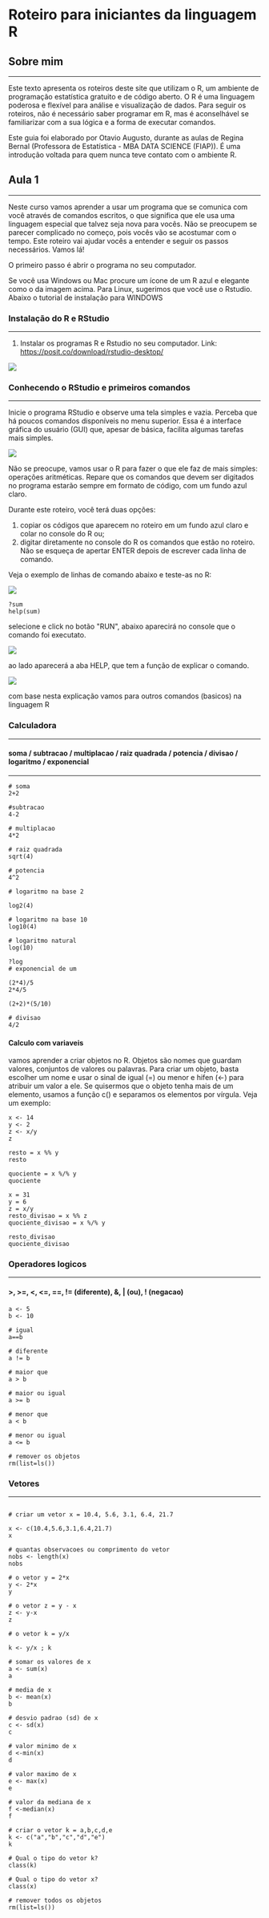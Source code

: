 # Roteiro para iniciantes da linguagem R
## Sobre mim
------------------------------------
Este texto apresenta os roteiros deste site que utilizam o R, um ambiente de programação estatística gratuito e de código aberto. O R é uma linguagem poderosa e flexível para análise e visualização de dados. Para seguir os roteiros, não é necessário saber programar em R, mas é aconselhável se familiarizar com a sua lógica e a forma de executar comandos.

Este guia foi elaborado por Otavio Augusto, durante as aulas de Regina Bernal (Professora de Estatística - MBA DATA SCIENCE (FIAP)). É uma introdução voltada para quem nunca teve contato com o ambiente R.

## Aula 1
------------------------------------
Neste curso vamos aprender a usar um programa que se comunica com você através de comandos escritos, o que significa que ele usa uma linguagem especial que talvez seja nova para vocês. Não se preocupem se parecer complicado no começo, pois vocês vão se acostumar com o tempo. Este roteiro vai ajudar vocês a entender e seguir os passos necessários. Vamos lá!

O primeiro passo é abrir o programa no seu computador.

Se você usa Windows ou Mac procure um ícone de um R azul e elegante como o da imagem acima. Para Linux, sugerimos que você use o Rstudio. Abaixo o tutorial de instalação para WINDOWS 

### Instalação do R e RStudio
------------------------------------
1. Instalar os programas R e Rstudio no seu computador.   Link: https://posit.co/download/rstudio-desktop/

<img src='img\R.jpg'>


### Conhecendo o RStudio e primeiros comandos
------------------------------------
Inicie o programa RStudio e observe uma tela simples e vazia. Perceba que há poucos comandos disponíveis no menu superior. Essa é a interface gráfica do usuário (GUI) que, apesar de básica, facilita algumas tarefas mais simples.

<img src='img\tela_rstudio.jpg'>

Não se preocupe, vamos usar o R para fazer o que ele faz de mais simples: operações aritméticas. Repare que os comandos que devem ser digitados no programa estarão sempre em formato de código, com um fundo azul claro.

Durante este roteiro, você terá duas opções:
1. copiar os códigos que aparecem no roteiro em um fundo azul claro e colar no console do R ou;
2. digitar diretamente no console do R os comandos que estão no roteiro. Não se esqueça de apertar ENTER depois de escrever cada linha de comando.

Veja o exemplo de linhas de comando abaixo e teste-as no R:

<img src='img\comando_help.jpg'>

````
?sum
help(sum) 
```` 
selecione e click no botão "RUN", abaixo aparecirá no console que o comando foi executato.

<img src='img\comando_help(0).jpg'>

ao lado aparecerá a aba HELP, que tem a função de explicar o comando.

<img src='img\comando_help(1).jpg'>


com base nesta explicação vamos para outros comandos (basicos) na linguagem R

### Calculadora
------------------------------------
#### soma / subtracao / multiplacao / raiz quadrada / potencia / divisao / logaritmo / exponencial
------------------------------------
````
# soma
2+2

#subtracao
4-2

# multiplacao
4*2

# raiz quadrada
sqrt(4)

# potencia
4^2

# logaritmo na base 2

log2(4)

# logaritmo na base 10
log10(4)

# logaritmo natural
log(10)

?log
# exponencial de um

(2*4)/5
2*4/5

(2+2)*(5/10)

# divisao
4/2
````
#### Calculo com variaveis

vamos aprender a criar objetos no R. Objetos são nomes que guardam valores, conjuntos de valores ou palavras. Para criar um objeto, basta escolher um nome e usar o sinal de igual (=) ou menor e hifen (<-) para atribuir um valor a ele. Se quisermos que o objeto tenha mais de um elemento, usamos a função c() e separamos os elementos por vírgula. Veja um exemplo:

````
x <- 14
y <- 2
z <- x/y
z

resto = x %% y
resto

quociente = x %/% y
quociente

x = 31
y = 6
z = x/y
resto_divisao = x %% z
quociente_divisao = x %/% y

resto_divisao
quociente_divisao
````

### Operadores logicos
---------------------------------
#### >, >=, <, <=, ==, != (diferente), &, | (ou), ! (negacao)

````
a <- 5
b <- 10

# igual
a==b

# diferente
a != b

# maior que
a > b

# maior ou igual
a >= b

# menor que
a < b

# menor ou igual
a <= b

# remover os objetos
rm(list=ls())

````

### Vetores 
------------------------------------
````

# criar um vetor x = 10.4, 5.6, 3.1, 6.4, 21.7

x <- c(10.4,5.6,3.1,6.4,21.7)
x

# quantas observacoes ou comprimento do vetor
nobs <- length(x)
nobs

# o vetor y = 2*x
y <- 2*x
y

# o vetor z = y - x
z <- y-x
z

# o vetor k = y/x

k <- y/x ; k

# somar os valores de x
a <- sum(x)
a

# media de x
b <- mean(x)
b

# desvio padrao (sd) de x
c <- sd(x)
c

# valor minimo de x
d <-min(x)
d

# valor maximo de x
e <- max(x)
e

# valor da mediana de x
f <-median(x)
f

# criar o vetor k = a,b,c,d,e
k <- c("a","b","c","d","e")
k

# Qual o tipo do vetor k?
class(k)

# Qual o tipo do vetor x?
class(x)

# remover todos os objetos
rm(list=ls())


````














